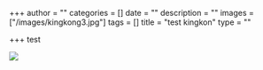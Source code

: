 +++
author = ""
categories = []
date = ""
description = ""
images = ["/images/kingkong3.jpg"]
tags = []
title = "test kingkon"
type = ""

+++
test

![](/images/kingkong3.jpg)